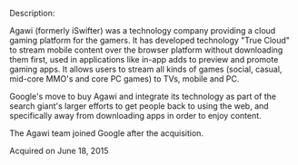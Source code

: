 Description:

Agawi (formerly iSwifter) was a technology company providing a cloud gaming platform for the gamers. It has developed technology "True Cloud" to stream mobile content over the browser platform without downloading them first, used in applications like in-app adds to preview and promote gaming apps. It allows users to stream all kinds of games (social, casual, mid-core MMO's and core PC games) to TVs, mobile and PC.

Google's move to buy Agawi and integrate its technology as part of the search giant's larger efforts to get people back to using the web, and specifically away from downloading apps in order to enjoy content.

The Agawi team joined Google after the acquisition.

Acquired on June 18, 2015